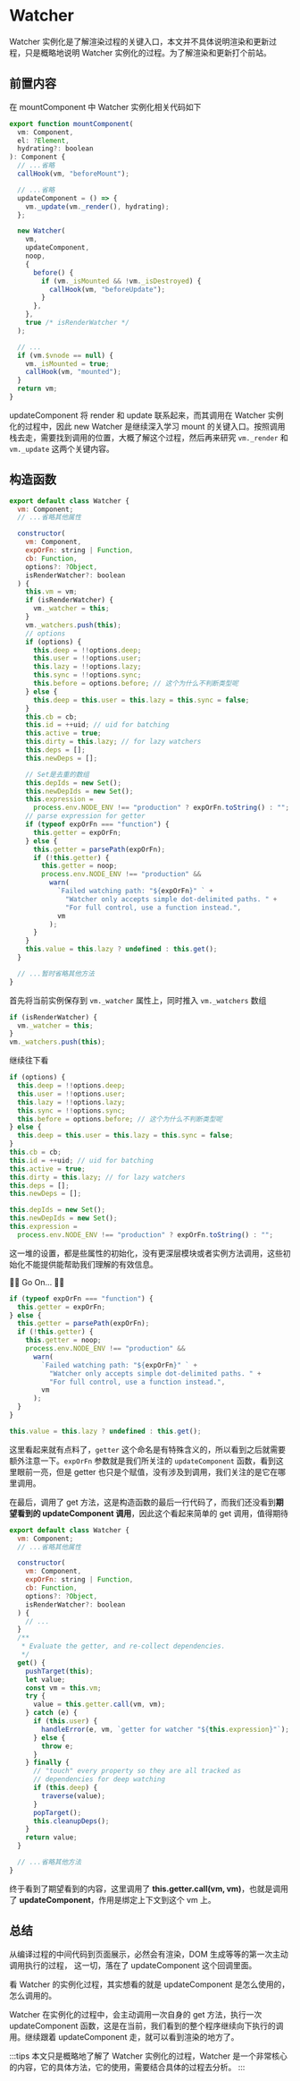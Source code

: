 # Watcher

Watcher 实例化是了解渲染过程的关键入口，本文并不具体说明渲染和更新过程，只是概略地说明 Watcher 实例化的过程。为了解渲染和更新打个前站。

## 前置内容

在 mountComponent 中 Watcher 实例化相关代码如下

```js
export function mountComponent(
  vm: Component,
  el: ?Element,
  hydrating?: boolean
): Component {
  // ...省略
  callHook(vm, "beforeMount");

  // ...省略
  updateComponent = () => {
    vm._update(vm._render(), hydrating);
  };

  new Watcher(
    vm,
    updateComponent,
    noop,
    {
      before() {
        if (vm._isMounted && !vm._isDestroyed) {
          callHook(vm, "beforeUpdate");
        }
      },
    },
    true /* isRenderWatcher */
  );

  // ...
  if (vm.$vnode == null) {
    vm._isMounted = true;
    callHook(vm, "mounted");
  }
  return vm;
}
```

updateComponent 将 render 和 update 联系起来，而其调用在 Watcher 实例化的过程中，因此 new Watcher 是继续深入学习 mount 的关键入口。按照调用栈去走，需要找到调用的位置，大概了解这个过程，然后再来研究 `vm._render` 和 `vm._update` 这两个关键内容。

## 构造函数

```js
export default class Watcher {
  vm: Component;
  // ...省略其他属性

  constructor(
    vm: Component,
    expOrFn: string | Function,
    cb: Function,
    options?: ?Object,
    isRenderWatcher?: boolean
  ) {
    this.vm = vm;
    if (isRenderWatcher) {
      vm._watcher = this;
    }
    vm._watchers.push(this);
    // options
    if (options) {
      this.deep = !!options.deep;
      this.user = !!options.user;
      this.lazy = !!options.lazy;
      this.sync = !!options.sync;
      this.before = options.before; // 这个为什么不判断类型呢
    } else {
      this.deep = this.user = this.lazy = this.sync = false;
    }
    this.cb = cb;
    this.id = ++uid; // uid for batching
    this.active = true;
    this.dirty = this.lazy; // for lazy watchers
    this.deps = [];
    this.newDeps = [];

    // Set是去重的数组
    this.depIds = new Set();
    this.newDepIds = new Set();
    this.expression =
      process.env.NODE_ENV !== "production" ? expOrFn.toString() : "";
    // parse expression for getter
    if (typeof expOrFn === "function") {
      this.getter = expOrFn;
    } else {
      this.getter = parsePath(expOrFn);
      if (!this.getter) {
        this.getter = noop;
        process.env.NODE_ENV !== "production" &&
          warn(
            `Failed watching path: "${expOrFn}" ` +
              "Watcher only accepts simple dot-delimited paths. " +
              "For full control, use a function instead.",
            vm
          );
      }
    }
    this.value = this.lazy ? undefined : this.get();
  }

  // ...暂时省略其他方法
}
```

首先将当前实例保存到 `vm._watcher` 属性上，同时推入 `vm._watchers` 数组

```js
if (isRenderWatcher) {
  vm._watcher = this;
}
vm._watchers.push(this);
```

继续往下看

```js
if (options) {
  this.deep = !!options.deep;
  this.user = !!options.user;
  this.lazy = !!options.lazy;
  this.sync = !!options.sync;
  this.before = options.before; // 这个为什么不判断类型呢
} else {
  this.deep = this.user = this.lazy = this.sync = false;
}
this.cb = cb;
this.id = ++uid; // uid for batching
this.active = true;
this.dirty = this.lazy; // for lazy watchers
this.deps = [];
this.newDeps = [];

this.depIds = new Set();
this.newDepIds = new Set();
this.expression =
  process.env.NODE_ENV !== "production" ? expOrFn.toString() : "";
```

这一堆的设置，都是些属性的初始化，没有更深层模块或者实例方法调用，这些初始化不能提供能帮助我们理解的有效信息。

👨‍💻‍ Go On... 👨‍💻‍

```js
if (typeof expOrFn === "function") {
  this.getter = expOrFn;
} else {
  this.getter = parsePath(expOrFn);
  if (!this.getter) {
    this.getter = noop;
    process.env.NODE_ENV !== "production" &&
      warn(
        `Failed watching path: "${expOrFn}" ` +
          "Watcher only accepts simple dot-delimited paths. " +
          "For full control, use a function instead.",
        vm
      );
  }
}

this.value = this.lazy ? undefined : this.get();
```

这里看起来就有点料了，`getter` 这个命名是有特殊含义的，所以看到之后就需要额外注意一下。`expOrFn` 参数就是我们所关注的 `updateComponent` 函数，看到这里眼前一亮，但是 getter 也只是个赋值，没有涉及到调用，我们关注的是它在哪里调用。

在最后，调用了 get 方法，这是构造函数的最后一行代码了，而我们还没看到**期望看到的 updateComponent 调用**，因此这个看起来简单的 get 调用，值得期待

```js
export default class Watcher {
  vm: Component;
  // ...省略其他属性

  constructor(
    vm: Component,
    expOrFn: string | Function,
    cb: Function,
    options?: ?Object,
    isRenderWatcher?: boolean
  ) {
    // ...
  }
  /**
   * Evaluate the getter, and re-collect dependencies.
   */
  get() {
    pushTarget(this);
    let value;
    const vm = this.vm;
    try {
      value = this.getter.call(vm, vm);
    } catch (e) {
      if (this.user) {
        handleError(e, vm, `getter for watcher "${this.expression}"`);
      } else {
        throw e;
      }
    } finally {
      // "touch" every property so they are all tracked as
      // dependencies for deep watching
      if (this.deep) {
        traverse(value);
      }
      popTarget();
      this.cleanupDeps();
    }
    return value;
  }

  // ...省略其他方法
}
```

终于看到了期望看到的内容，这里调用了 **this.getter.call(vm, vm)**，也就是调用了 **updateComponent**，作用是绑定上下文到这个 vm 上。

## 总结

从编译过程的中间代码到页面展示，必然会有渲染，DOM 生成等等的第一次主动调用执行的过程， 这一切，落在了 updateComponent 这个回调里面。

看 Watcher 的实例化过程，其实想看的就是 updateComponent 是怎么使用的，怎么调用的。

Watcher 在实例化的过程中，会主动调用一次自身的 get 方法，执行一次 updateComponent 函数，这是在当前，我们看到的整个程序继续向下执行的调用。继续跟着 updateComponent 走，就可以看到渲染的地方了。

:::tips
本文只是概略地了解了 Watcher 实例化的过程，Watcher 是一个非常核心的内容，它的具体方法，它的使用，需要结合具体的过程去分析。
:::
